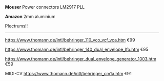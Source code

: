 **Mouser**
Power connectors
LM2917
PLL

**Amazon**
2mm aluminium

Plectrums!!

----
https://www.thomann.de/intl/behringer_110_vco_vcf_vca.htm €99

https://www.thomann.de/intl/behringer_140_dual_envelope_lfo.htm €95

https://www.thomann.de/intl/behringer_dual_envelope_generator_1003.htm €59

MIDI-CV
https://www.thomann.de/intl/behringer_cm1a.htm €91